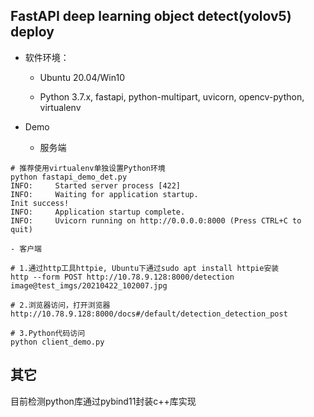 ## FastAPI deep learning object detect(yolov5) deploy

- 软件环境：

	- Ubuntu 20.04/Win10
	
	- Python 3.7.x, fastapi, python-multipart, uvicorn, opencv-python, virtualenv

- Demo

	- 服务端
```shell
# 推荐使用virtualenv单独设置Python环境
python fastapi_demo_det.py
INFO:     Started server process [422]
INFO:     Waiting for application startup.
Init success!
INFO:     Application startup complete.
INFO:     Uvicorn running on http://0.0.0.0:8000 (Press CTRL+C to quit)
```

	- 客户端

```shell
# 1.通过http工具httpie, Ubuntu下通过sudo apt install httpie安装
http --form POST http://10.78.9.128:8000/detection image@test_imgs/20210422_102007.jpg

# 2.浏览器访问，打开浏览器
http://10.78.9.128:8000/docs#/default/detection_detection_post

# 3.Python代码访问
python client_demo.py
```


## 其它

目前检测python库通过pybind11封装c++库实现

